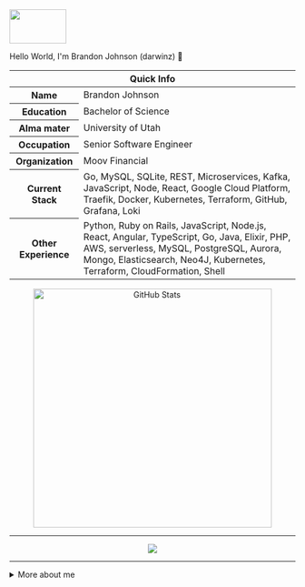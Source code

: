 <!-- top left -->
<a href="#">
    <img src="https://media1.giphy.com/media/L0C3eo0XgklO7iqXRC/source.gif" width="100" height="60"/> 
</a>

Hello World, I'm Brandon Johnson (darwinz) 👋

<table>
<thead>
<tr>
<th colspan="2">Quick Info</th>
</tr>
</thead>
<tbody>
<tr><th scope='row'>Name</th><td>Brandon Johnson</td></tr>
<tr><th scope='row'>Education</th><td>Bachelor of Science</td></tr>
<tr><th scope='row'>Alma mater</th><td>University of Utah</td></tr>
<tr><th scope='row'>Occupation</th><td>Senior Software Engineer</td></tr>
<tr><th scope='row'>Organization</th><td>Moov Financial</td></tr>
<tr><th scope='row'>Current Stack</th><td>Go, MySQL, SQLite, REST, Microservices, Kafka, JavaScript, Node, React, Google Cloud Platform, Traefik, Docker, Kubernetes, Terraform, GitHub, Grafana, Loki</td></tr>
<tr><th scope='row'>Other Experience</th><td>Python, Ruby on Rails, JavaScript, Node.js, React, Angular, TypeScript, Go, Java, Elixir, PHP, AWS, serverless, MySQL, PostgreSQL, Aurora, Mongo, Elasticsearch, Neo4J, Kubernetes, Terraform, CloudFormation, Shell</td></tr>
</tbody>
</table>

<!-- GitHub stats -->
<p align="center">
  <img align="center" src="https://github-readme-stats.vercel.app/api?username=darwinz&show_icons=true&count_private=true&hide=issues&theme=tokyonight" alt="GitHub Stats" width="420"/>
</p>

---

<!-- vercel github profile trophy -->
<p align="center">
    <img src="https://github-profile-trophy.vercel.app/?username=darwinz&column=6&theme=onedark&title=Commit,PullRequest,Repositories,Followers,Stars,Issues"/>
</p>

---

<details>
<summary> More about me </summary>
<br/>

<ul>
<li>Working at financial tech company, <a href="https://moov.io">Moov Financial</a>, a de facto financial services platform enabling payments and core banking services</li>
<li>Working heavily in Golang, Docker, Kubernetes, and Google Cloud</li>
<li>Interested in learning Rust and doing more with Elixir</li>
</ul>

---

<p><a href="https://johnsonbrandon.com" target="_blank">johnsonbrandon.com</a></p>

---

<p><a href="https://linkedin.com/in/brandonbjohnson" target="_blank"><img src="https://cdn.worldvectorlogo.com/logos/linkedin-icon-2.svg" alt="LinkedIn" width="50" height="50"></a>&nbsp;&nbsp;<a href="https://hackerrank.com/bbj1979" target="_blank"><img src="https://info.hackerrank.com/rs/487-WAY-049/images/Podcast-ChannelCover-Final.jpg" alt="HackerRank" width="50" height="50"></a>&nbsp;&nbsp;<a href="https://twitter.com/ubbjuntu" target="_blank"><img src="https://www.iconfinder.com/data/icons/capsocial-square-flat-3/500/twitter2-512.png" alt="Twitter" width="50" height="50"></a></p>

---

<!-- spotify -->
[![spotify-github-profile](https://spotify-github-profile.vercel.app/api/view?uid=121686652&cover_image=true)](https://github.com/darwinz)
</details>

